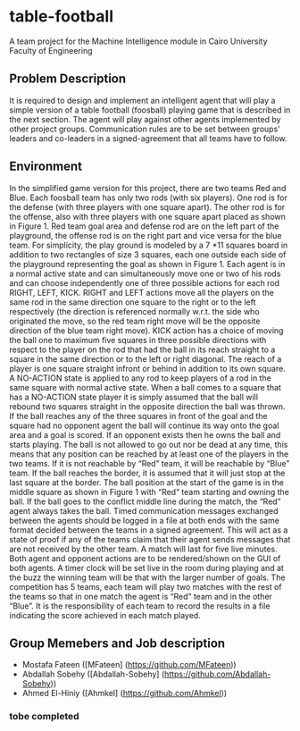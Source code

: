 # table-football
A team project for the Machine Intelligence module in Cairo University Faculty of Engineering

## Problem Description
It is required to design and implement an intelligent agent that will play a simple version of a table
football (foosball) playing game that is described in the next section. The agent will play against other
agents implemented by other project groups. Communication rules are to be set between groups' leaders
and co-leaders in a signed-agreement that all teams have to follow.

## Environment
In the simplified game version for this project, there are two teams Red and Blue. Each foosball
team has only two rods (with six players). One rod is for the defense (with three players with one square
apart). The other rod is for the offense, also with three players with one square apart placed as shown in
Figure 1. Red team goal area and defense rod are on the left part of the playground, the offense rod is on
the right part and vice versa for the blue team. For simplicity, the play ground is modeled by a 7 *11
squares board in addition to two rectangles of size 3 squares, each one outside each side of the
playground representing the goal as shown in Figure 1.
Each agent is in a normal active state and can simultaneously move one or two of his rods and can
choose independently one of three possible actions for each rod RIGHT, LEFT, KICK. RIGHT and LEFT
actions move all the players on the same rod in the same direction one square to the right or to the left
respectively (the direction is referenced normally w.r.t. the side who originated the move, so the red team right move will be the opposite direction of the blue team right move). KICK action has a choice of moving
the ball one to maximum five squares in three possible directions with respect to the player on the rod
that had the ball in its reach straight to a square in the same direction or to the left or right diagonal. The
reach of a player is one square straight infront or behind in addition to its own square. A NO-ACTION
state is applied to any rod to keep players of a rod in the same square with normal active state. When a
ball comes to a square that has a NO-ACTION state player it is simply assumed that the ball will rebound
two squares straight in the opposite direction the ball was thrown. If the ball reaches any of the three
squares in front of the goal and the square had no opponent agent the ball will continue its way onto the
goal area and a goal is scored. If an opponent exists then he owns the ball and starts playing. The ball is
not allowed to go out nor be dead at any time, this means that any position can be reached by at least
one of the players in the two teams. If it is not reachable by “Red” team, it will be reachable by “Blue”
team. If the ball reaches the border, it is assumed that it will just stop at the last square at the border.
The ball position at the start of the game is in the middle square as shown in Figure 1 with “Red”
team starting and owning the ball. If the ball goes to the conflict middle line during the match, the “Red”
agent always takes the ball. Timed communication messages exchanged between the agents should be
logged in a file at both ends with the same format decided between the teams in a signed agreement.
This will act as a state of proof if any of the teams claim that their agent sends messages that are not
received by the other team.
A match will last for five live minutes. Both agent and opponent actions are to be rendered/shown on the
GUI of both agents. A timer clock will be set live in the room during playing and at the buzz the winning
team will be that with the larger number of goals. The competition has 5 teams, each team will play two
matches with the rest of the teams so that in one match the agent is “Red” team and in the other “Blue”. It
is the responsibility of each team to record the results in a file indicating the score achieved in each match
played.

## Group Memebers and Job description
* Mostafa Fateen ([MFateen] (https://github.com/MFateen))
* Abdallah Sobehy ([Abdallah-Sobehy] (https://github.com/Abdallah-Sobehy))
* Ahmed El-Hiniy ([Ahmkel] (https://github.com/Ahmkel))

### tobe completed
